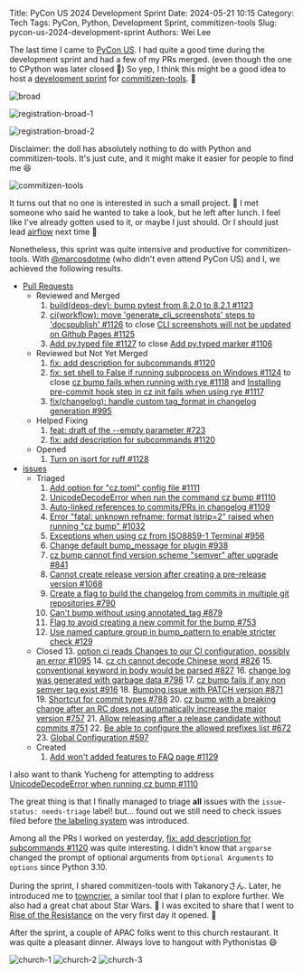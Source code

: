 Title: PyCon US 2024 Development Sprint
Date: 2024-05-21 10:15
Category: Tech
Tags: PyCon, Python, Development Sprint, commitizen-tools
Slug: pycon-us-2024-development-sprint
Authors: Wei Lee

The last time I came to [PyCon US]({filename}/posts/tech/2019/03-how-was-pycon-us-2019.md). I had quite a good time during the development sprint and had a few of my PRs merged. (even though the one to CPython was later closed 🥲) So yep, I think this might be a good idea to host a [development sprint](https://us.pycon.org/2024/events/dev-sprints/) for [commitizen-tools](https://commitizen-tools.github.io/commitizen/). 👀

<!--more-->

![broad](/images/posts-image/2024-pycon-us-2024-development-sprint/broad.jpeg)

![registration-broad-1](/images/posts-image/2024-pycon-us-2024-development-sprint/registration-broad-1.jpeg)

![registration-broad-2](/images/posts-image/2024-pycon-us-2024-development-sprint/registration-broad-2.jpeg)

Disclaimer: the doll has absolutely nothing to do with Python and commitizen-tools. It's just cute, and it might make it easier for people to find me 😆

![commitizen-tools](/images/posts-image/2024-pycon-us-2024-development-sprint/commitizen-tools.jpeg)

It turns out that no one is interested in such a small project. 🥲 I met someone who said he wanted to take a look, but he left after lunch. I feel like I've already gotten used to it, or maybe I just should. Or I should just lead [airflow](https://github.com/apache/airflow/) next time 🥲

Nonetheless, this sprint was quite intensive and productive for commitizen-tools. With [@marcosdotme](https://github.com/marcosdotme) (who didn't even attend PyCon US) and I, we achieved the following results.

* [Pull Requests](https://github.com/commitizen-tools/commitizen/pulls)
    * Reviewed and Merged
        1. [build(deps-dev): bump pytest from 8.2.0 to 8.2.1 #1123](https://github.com/commitizen-tools/commitizen/pull/1123)
        2. [ci(workflow): move 'generate_cli_screenshots' steps to 'docspublish' #1126](https://github.com/commitizen-tools/commitizen/pull/1126) to close [CLI screenshots will not be updated on Github Pages #1125](https://github.com/commitizen-tools/commitizen/issues/1125)
        3. [Add py.typed file #1127](https://github.com/commitizen-tools/commitizen/pull/1127) to close [Add py.typed marker #1106](https://github.com/commitizen-tools/commitizen/issues/1106)
    * Reviewed but Not Yet Merged
        1. [fix: add description for subcommands #1120](https://github.com/commitizen-tools/commitizen/pull/1120)
        2. [fix: set shell to False if running subprocess on Windows #1124](https://github.com/commitizen-tools/commitizen/pull/1124) to close [cz bump fails when running with rye #1118](https://github.com/commitizen-tools/commitizen/issues/1118) and [Installing pre-commit hook step in cz init fails when using rye #1117](https://github.com/commitizen-tools/commitizen/issues/1117)
        3. [fix(changelog): handle custom tag_format in changelog generation #995](https://github.com/commitizen-tools/commitizen/pull/995)
    * Helped Fixing
        1. [feat: draft of the --empty parameter #723](https://github.com/commitizen-tools/commitizen/pull/723)
        2. [fix: add description for subcommands #1120](https://github.com/commitizen-tools/commitizen/pull/1120)
    * Opened
        1. [Turn on isort for ruff #1128](https://github.com/commitizen-tools/commitizen/pull/1128)  
* [issues](https://github.com/commitizen-tools/commitizen/issues)
    * Triaged
        1. [Add option for "cz.toml" config file #1111](https://github.com/commitizen-tools/commitizen/issues/1111)
        2. [UnicodeDecodeError when run the command cz bump #1110](https://github.com/commitizen-tools/commitizen/issues/1110)
        3. [Auto-linked references to commits/PRs in changelog #1109](https://github.com/commitizen-tools/commitizen/issues/1109)
        4. [Error "fatal: unknown refname: format lstrip=2" raised when running "cz bump" #1032](https://github.com/commitizen-tools/commitizen/issues/1032)
        5. [Exceptions when using cz from ISO8859-1 Terminal #956](https://github.com/commitizen-tools/commitizen/issues/956)
        6. [Change default bump_message for plugin #938](https://github.com/commitizen-tools/commitizen/issues/938)
        7. [cz bump cannot find version scheme "semver" after upgrade #841](https://github.com/commitizen-tools/commitizen/issues/841)
        8. [Cannot create release version after creating a pre-release version #1068](https://github.com/commitizen-tools/commitizen/issues/798)
        9. [Create a flag to build the changelog from commits in multiple git repositories #790](https://github.com/commitizen-tools/commitizen/issues/790)
        10. [Can't bump without using annotated_tag #879](https://github.com/commitizen-tools/commitizen/issues/879)
        11. [Flag to avoid creating a new commit for the bump #753](https://github.com/commitizen-tools/commitizen/issues/753)
        12. [Use named capture group in bump_pattern to enable stricter check #129](https://github.com/commitizen-tools/commitizen/issues/129)
    * Closed
        13. [option ci reads Changes to our CI configuration, possibly an error #1095](https://github.com/commitizen-tools/commitizen/issues/1095)
        14. [cz ch cannot decode Chinese word #826](https://github.com/commitizen-tools/commitizen/issues/826)
        15. [conventional keyword in body would be parsed #827](https://github.com/commitizen-tools/commitizen/issues/827)
        16. [change log was generated with garbage data #798](https://github.com/commitizen-tools/commitizen/issues/798)
        17. [cz bump fails if any non semver tag exist #916](https://github.com/commitizen-tools/commitizen/issues/916)
        18. [Bumping issue with PATCH version #871](https://github.com/commitizen-tools/commitizen/issues/871)
        19. [Shortcut for commit types #788](https://github.com/commitizen-tools/commitizen/issues/788)
        20. [cz bump with a breaking change after an RC does not automatically increase the major version #757](https://github.com/commitizen-tools/commitizen/issues/757)
        21. [Allow releasing after a release candidate without commits #751](https://github.com/commitizen-tools/commitizen/issues/751)
        22. [Be able to configure the allowed prefixes list #672](https://github.com/commitizen-tools/commitizen/issues/672)
        23. [Global Configuration #597](https://github.com/commitizen-tools/commitizen/issues/597)
    * Created
        1. [Add won't added features to FAQ page #1129](https://github.com/commitizen-tools/commitizen/issues/1129)

I also want to thank Yucheng for attempting to address [UnicodeDecodeError when running cz bump #1110](https://github.com/commitizen-tools/commitizen/issues/1110)

The great thing is that I finally managed to triage **all** issues with the `issue-status: needs-triage` label! but... found out we still need to check issues filed before [the labeling system](https://commitizen-tools.github.io/commitizen/contributing/#use-of-github-labels) was introduced.

Among all the PRs I worked on yesterday,  [fix: add description for subcommands #1120](https://github.com/commitizen-tools/commitizen/pull/1120) was quite interesting. I didn't know that `argparse` changed the prompt of optional arguments from `Optional Arguments` to `options` since Python 3.10.

During the sprint, I shared commitizen-tools with Takanoryさん. Later, he introduced me to [towncrier](https://github.com/twisted/towncrier), a similar tool that I plan to explore further. We also had a great chat about Star Wars. 🌟 I was excited to share that I went to [Rise of the Resistance](https://travlog.wei-lee.me/posts/travel/2019/12/rise-of-the-resistance/) on the very first day it opened. 🚀

After the sprint, a couple of APAC folks went to this church restaurant. It was quite a pleasant dinner. Always love to hangout with Pythonistas 😄

![church-1](/images/posts-image/2024-pycon-us-2024-development-sprint/church-1.jpeg)
![church-2](/images/posts-image/2024-pycon-us-2024-development-sprint/church-2.jpeg)
![church-3](/images/posts-image/2024-pycon-us-2024-development-sprint/church-3.jpeg)
